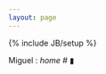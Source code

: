 ```yaml
---
layout: page
---
```

{% include JB/setup %}

<div class="bg">
  <p class="bg-title">Miguel <span class="bg-subtitle">: <i>home</i> # </span><span class="blink">▮</span></p>
  <div class="bg-photo"></div>
</div>
